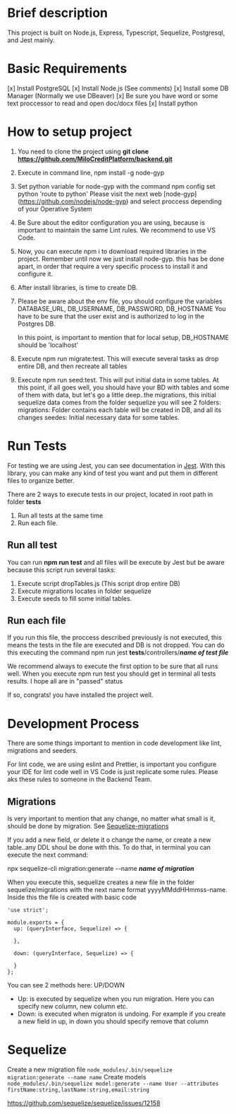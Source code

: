 # Brief description
This project is built on Node.js, Express, Typescript, Sequelize, Postgresql, and Jest mainly.

# Basic Requirements
[x] Install PostgreSQL
[x] Install Node.js (See comments)
[x] Install some DB Manager (Normally we use DBeaver)
[x] Be sure you have word or some text proccessor to read and open doc/docx files
[x] Install python

# How to setup project

1.  You need to clone the project using **git clone https://github.com/MiloCreditPlatform/backend.git**

2.  Execute in command line, npm install -g node-gyp 

3.  Set python variable for node-gyp with the command npm config set python 'route to python'
    Please visit the next web [node-gyp] (https://github.com/nodejs/node-gyp) and select proccess depending of your Operative System

4.  Be Sure about the editor configuration you are using, because is important to maintain the same Lint rules.
    We recommend to use VS Code.

5.  Now, you can execute npm i to download required libraries in the project. Remember until now we just install node-gyp.
    this has be done apart, in order that require a very specific process to install it and configure it.

6.  After install libraries, is time to create DB.

7.  Please be aware about the env file, you should configure the variables DATABASE_URL, DB_USERNAME, DB_PASSWORD, DB_HOSTNAME
    You have to be sure that the user exist and is authorized to log in the Postgres DB.

    In this point, is important to mention that for local setup, DB_HOSTNAME should be 'localhost'

8.  Execute npm run migrate:test. This will execute several tasks as drop entire DB, and then recreate all tables

9.  Execute npm run seed:test. This will put initial data in some tables.
    At this point, if all goes well, you should have your BD with tables and some of them with data, but let's go
    a little deep..the migrations, this initial sequelize data comes from the folder sequelize you will see 2 folders:
    migrations: Folder contains each table will be created in DB, and all its changes 
    seedes: Initial necessary data for some tables.

# Run Tests
For testing we are using Jest, you can see documentation in [Jest](https://jestjs.io/).
With this library, you can make any kind of test you want and put them in different files to organize better.

There are 2 ways to execute tests in our project, located in root path in folder __tests__

1. Run all tests at the same time
2. Run each file.

## Run all test
You can run **npm run test** and all files will be execute by Jest but be aware because this script run several tasks:
1. Execute script dropTables.js (This script drop entire DB)
2. Execute migrations locates in folder sequelize
3. Execute seeds to fill some initial tables.

## Run each file
If you run this file, the proccess described previously is not executed, this means the tests in the file are executed and DB is not dropped.
You can do this executing the command npm run jest __tests__/controllers/***name of test file***

We recommend always to execute the first option to be sure that all runs well.
When you execute npm run test you should get in terminal all tests results. I hope all are in "passed" status

If so, congrats! you have installed the project well.

# Development Process
There are some things important to mention in code development like lint, migrations and seeders.

For lint code, we are using eslint and Prettier, is important you configure your IDE for lint code well in VS Code is just replicate some rules. Please aks these rules to someone in the Backend Team.

## Migrations
Is very important to mention that any change, no matter what small is it, should be done by migration.
See [Sequelize-migrations](https://sequelize.org/master/manual/migrations.html)

If you add a new field, or delete it o change the name, or create a new table..any DDL shoul be done with this.
To do that, in terminal you can execute the next command:

npx sequelize-cli migration:generate --name ***name of migration***

When you execute this, sequelize creates a new file in the folder sequelize/migrations with the next name format
yyyyMMddHHmmss-name. Inside this the file is created with basic code

```
'use strict';

module.exports = {
  up: (queryInterface, Sequelize) => {
    
  },
  
  down: (queryInterface, Sequelize) => {
    
  }
};

```

You can see 2 methods here: UP/DOWN

- Up: is executed by sequelize when you run migration. Here you can specify new column, new column etc.
- Down: is executed when migraton is undoing. For example if you create a new field in up, in down you should specify remove that column

  
# Sequelize
Create a new migration file `node_modules/.bin/sequelize migration:generate --name name`
Create models `node_modules/.bin/sequelize model:generate --name User --attributes firstName:string,lastName:string,email:string`


  https://github.com/sequelize/sequelize/issues/12158
